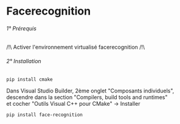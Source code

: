 Facerecognition
==============

###### 1° Prérequis
  /!\ Activer l'environnement virtualisé facerecognition /!\
    
    
###### 2° Installation 

    pip install cmake
        
Dans Visual Studio Builder, 2ème onglet "Composants individuels",\
descendre dans la section "Compilers, build tools and runtimes" \
et cocher "Outils Visual C++ pour CMake" -> Installer

    pip install face-recognition